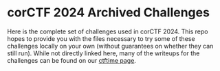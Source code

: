 # corCTF 2024 Archived Challenges

Here is the complete set of challenges used in corCTF 2024. This repo hopes to provide you with the files necessary to try some of these challenges locally on your own (without guarantees on whether they can still run). While not directly linked here, many of the writeups for the challenges can be found on our [ctftime page](https://ctftime.org/event/2282).

